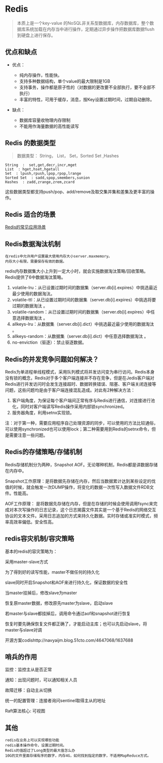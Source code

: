 # Redis

> 本质上是一个key-value 的NoSQL非关系型数据库，内存数据库，整个数据库系统加载在内存当中进行操作，定期通过异步操作把数据库数据flush到硬盘上进行保存。

## 优点和缺点

- 优点：
    - 纯内存操作，性能快。
    - 支持多种数据结构，单个value的最大限制是1GB
    - 支持事务，操作都是原子性的（对数据的更改要不全部执行，要不全部不执行）
    - 丰富的特性，可用于缓存，消息，按Key设置过期时间，过期自动删除。

- 缺点：
    - 数据库容量收物理内存限制
    - 不能用作海量数据的高性能读写

## Redis 的数据类型

> 数据类型： String， List， Set，Sorted Set ,Hashes
```text
String  :  set,get,decr,incr,mget 
List  : hget,hset,hgetall
Set  : lpush,rpush,lpop,rpop,lrange
Sorted Set  : sadd,spop,smembers,sunion 
Hashes  : zadd,zrange,zrem,zcard

```
这些数据类型都支持push/pop、add/remove及取交集并集和差集及更丰富的操作。

## Redis 适合的场景
[Redis的常见应用场景](Redis-Context-of-Use.md)

## Redis数据淘汰机制
    在redis中允许用户设置最大使用内存大小server.maxmemory。
    内存大小有限，需要保存有效的数据。

redis内存数据集大小上升到一定大小时，就会实施数据淘汰策略/回收策略。Redis提供了6中数据淘汰策略。
1. volatile-lru：从已设置过期时间的数据集（server.db[i].expires）中挑选最近最少使用的数据淘汰。
2. volatile-ttl：从已设置过期时间的数据集（server.db[i].expires）中挑选将要过期的数据淘汰 。
3. volatile-random：从已设置过期时间的数据集（server.db[i].expires）中任意选择数据淘汰 。
4. allkeys-lru：从数据集（server.db[i].dict）中挑选最近最少使用的数据淘汰 。
5. allkeys-random：从数据集（server.db[i].dict）中任意选择数据淘汰 。
6. no-enviction（驱逐）：禁止驱逐数据。

## Redis的并发竞争问题如何解决？
Redis为单进程单线程模式，采用队列模式将并发访问变为串行访问。Redis本身没有锁的概念，Redis对于多个客户端连接并不存在竞争，但是在Jedis客户端对Redis进行并发访问时会发生连接超时、数据转换错误、阻塞、客户端关闭连接等问题，这些问题均是由于客户端连接混乱造成。对此有2种解决方法：
1. 客户端角度，为保证每个客户端间正常有序与Redis进行通信，对连接进行池化，同时对客户端读写Redis操作采用内部锁synchronized。 
2. 服务器角度，利用setnx实现锁。

注：对于第一种，需要应用程序自己处理资源的同步，可以使用的方法比较通俗，可以使用synchronized也可以使用lock；第二种需要用到Redis的setnx命令，但是需要注意一些问题。

## Redis的存储策略/存储机制

Redis存储机制分为两种，Snapshot AOF。无论哪种机制，Redis都是讲数据存储在内存中。

Snapshot工作原理：是将数据先存储在内存，然后当数据累计达到某些设定的伐值的时候，就会触发一次DUMP操作，将变化的数据一次性写入数据文件RDB文件。性能高。

AOF工作原理： 是将数据先存储在内存，但是在存储的时候会使用调用fsync来完成对本次写操作的日志记录，这个日志揭露文件其实是一个基于Redis的网络交互协议的文本文件。采用日志追加的方式来持久化数据。实时存储或准实时模式，频率高效率偏低。安全性高。

## redis容灾机制/容灾策略

基本的redis的容灾策略为： 

采用master-slave方式

为了得到好的读写性能，master不做任何的持久化 

slave同时开启Snapshot和AOF来进行持久化，保证数据的安全性 

当master挂掉后，修改slave为master 

恢复原master数据，修改原先master为slave，启动slave 

若master与slave都挂掉后，调用命令通过aof和snapshot进行恢复 

恢复时要先确保恢复文件都正确了，才能启动主库；也可以先启动slave，将master与slave对调 

开源方案codishttp://navyaijm.blog.51cto.com/4647068/1637688

## 哨兵的作用

监控：监控主从是否正常

通知：出现问题时，可以通知相关人员

故障迁移：自动主从切换

统一的配置管理：连接者询问sentinel取得主从的地址 

Raft算法核心: 可视图

## 其他
    redis在业务上可以实现哪些功能
    redis基本操作命令，设置过期时间。
    Redis的值超过了Long类型的最大值怎么办
    10G的文件里面存储有序的数字，内存4G，如何找到指定的数字，不适用MapReduce方式。














